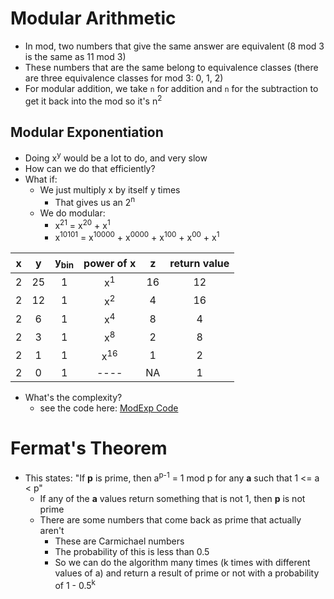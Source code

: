 # Modular Arithmetic

- In mod, two numbers that give the same answer are equivalent (8 mod 3 is the same as 11 mod 3)
- These numbers that are the same belong to equivalence classes (there are three equivalence classes for mod 3: 0, 1, 2)
- For modular addition, we take `n` for addition and `n` for the subtraction to get it back into the mod so it's n<sup>2</sup>

## Modular Exponentiation

- Doing x<sup>y</sup> would be a lot to do, and very slow
- How can we do that efficiently?
- What if:
    - We just multiply x by itself y times
        - That gives us an 2<sup>n</sup>
    - We do modular:
        - x<sup>21</sup> = x<sup>20</sup> + x<sup>1</sup>
        - x<sup>10101</sup> = x<sup>10000</sup> + x<sup>0000</sup> + x<sup>100</sup> + x<sup>00</sup> + x<sup>1</sup>
         

|   x   |   y   | y<sub>bin</sup> |   power of x   |   z   | return value |
| :---: | :---: | :-------------: | :------------: | :---: | :----------: |
|   2   |   25  |        1        | x<sup>1</sup>  |   16  |      12      |
|   2   |   12  |        1        | x<sup>2</sup>  |   4   |      16      |
|   2   |   6   |        1        | x<sup>4</sup>  |   8   |       4      |
|   2   |   3   |        1        | x<sup>8</sup>  |   2   |       8      |
|   2   |   1   |        1        | x<sup>16</sup> |   1   |       2      |
|   2   |   0   |        1        |      ----      |   NA  |       1      |
 
- What's the complexity?
    - see the code here: [ModExp Code](Codes/Jan16.py)


# Fermat's Theorem

- This states: \"If __p__ is prime, then a<sup>p-1</sup> = 1 mod p for any __a__ such that 1 <= a < p\"
    - If any of the __a__ values return something that is not 1, then __p__ is not prime
    - There are some numbers that come back as prime that actually aren't
        - These are Carmichael numbers
        - The probability of this is less than 0.5
        - So we can do the algorithm many times (k times with different values of a) and return a result of prime or not with a probability of 1 - 0.5<sup>k</sup>
        

